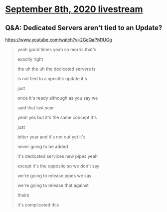 # [September 8th, 2020 livestream](../2020-09-08.md)
## Q&A: Dedicated Servers aren't tied to an Update?
https://www.youtube.com/watch?v=2GeQaPM1UGg
> yeah good times yeah so morris that's
> 
> exactly right
> 
> the uh the uh the dedicated servers is
> 
> is not tied to a specific update it's
> 
> just
> 
> once it's ready although as you say we
> 
> said that last year
> 
> yeah yes but it's the same concept it's
> 
> just
> 
> bitter year and it's not out yet it's
> 
> never going to be added
> 
> it's dedicated services new pipes yeah
> 
> except it's the opposite so we don't say
> 
> we're going to release pipes we say
> 
> we're going to release that against
> 
> theirs
> 
> it's complicated this
> 
